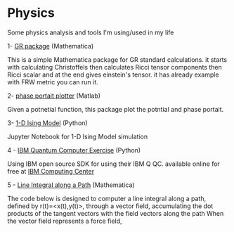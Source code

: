 # Physics
Some physics analysis and tools I'm using/used in my life

1-  [GR package](https://github.com/MohamedElashri/Physics/blob/master/GR.nb) (Mathematica)

This is a simple Mathematica package for GR standard calculations. it starts with calculating Christoffels then calculates Ricci tensor components then Ricci scalar and at the end gives einstein's tensor. 
it has already example with FRW metric you can run it.

2-  [phase portait plotter](https://github.com/MohamedElashri/Physics/blob/master/phase%20portait.m) (Matlab)

Given a potnetial function, this package plot the potntial and phase portait. 

3-  [1-D Ising Model](https://github.com/MohamedElashri/Physics/blob/master/Ising%20model.ipynb) (Python)

Jupyter Notebook for 1-D Ising Model simulation


4 - [IBM Quantum Computer Exercise](https://github.com/MohamedElashri/Physics/blob/master/IBM%20Quantum%20Computer%20exercise.ipynb) (Python)

Using IBM open source SDK for using their IBM Q QC. available online for free at [IBM Computing Center](https://quantum-computing.ibm.com/)

5 - [Line Integral along a Path](https://github.com/MohamedElashri/Physics/blob/master/Line%20Integral.nb) (Mathematica)

The code below is designed to computer a line integral along a path, defined by r(t)=<x(t),y(t)>, through a vector field, accumulating the dot products of the tangent vectors with the field vectors along the path When the vector field represents a force field, 
